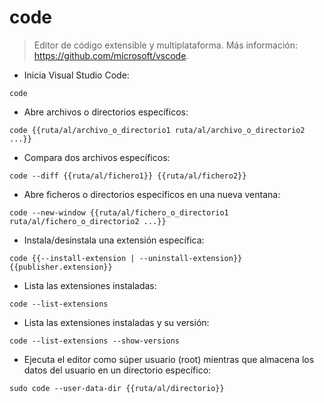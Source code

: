 # code

> Editor de código extensible y multiplataforma.
> Más información: <https://github.com/microsoft/vscode>.

- Inicia Visual Studio Code:

`code`

- Abre archivos o directorios específicos:

`code {{ruta/al/archivo_o_directorio1 ruta/al/archivo_o_directorio2 ...}}`

- Compara dos archivos específicos:

`code --diff {{ruta/al/fichero1}} {{ruta/al/fichero2}}`

- Abre ficheros o directorios específicos en una nueva ventana:

`code --new-window {{ruta/al/fichero_o_directorio1 ruta/al/fichero_o_directorio2 ...}}`

- Instala/desinstala una extensión específica:

`code {{--install-extension | --uninstall-extension}} {{publisher.extension}}`

- Lista las extensiones instaladas:

`code --list-extensions`

- Lista las extensiones instaladas y su versión:

`code --list-extensions --show-versions`

- Ejecuta el editor como súper usuario (root) mientras que almacena los datos del usuario en un directorio específico:

`sudo code --user-data-dir {{ruta/al/directorio}}`

